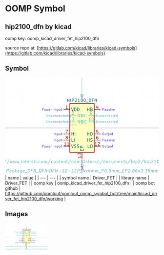 # OOMP Symbol  
## hip2100_dfn  by kicad  
  
oomp key: oomp_kicad_driver_fet_hip2100_dfn  
  
source repo at: [https://gitlab.com/kicad/libraries/kicad-symbols](https://gitlab.com/kicad/libraries/kicad-symbols)  
## Symbol  
  
[![working.png](working_600.png)](working.png)  
| name | value | 
| --- | --- | 
| symbol name | Driver_FET | 
| library name | Driver_FET | 
| oomp key | oomp_kicad_driver_fet_hip2100_dfn | 
| oomp bot github | https://github.com/oomlout/oomlout_oomp_symbol_bot/tree/main/kicad_driver_fet_hip2100_dfn/working | 
## Images  
  
[![working.png](working_140.png)](working.png)  
